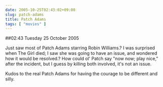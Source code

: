```yaml
---
date: 2005-10-25T02:43:02+09:00
slug: patch-adams
title: Patch Adams
tags: [ "movies" ]
---
```


##02:43 Tuesday 25 October 2005

Just saw most of Patch Adams starring Robin Williams.? I was surprised when The Girl died; I saw she was going to have an issue, and wondered how it would be resolved.? How could ol' Patch say "now now; play nice," after the incident, but I guess by killing both involved, it's not an issue.  


Kudos to the real Patch Adams for having the courage to be different and silly.  

